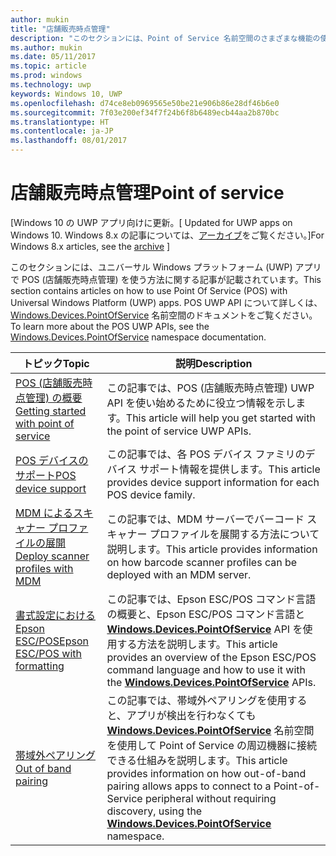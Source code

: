 ```yaml
---
author: mukin
title: "店舗販売時点管理"
description: "このセクションには、Point of Service 名前空間のさまざまな機能の使用方法に関する記事が含まれます。"
ms.author: mukin
ms.date: 05/11/2017
ms.topic: article
ms.prod: windows
ms.technology: uwp
keywords: Windows 10, UWP
ms.openlocfilehash: d74ce8eb0969565e50be21e906b86e28df46b6e0
ms.sourcegitcommit: 7f03e200ef34f7f24b6f8b6489ecb44aa2b870bc
ms.translationtype: HT
ms.contentlocale: ja-JP
ms.lasthandoff: 08/01/2017
---
```

# <a name="point-of-service"></a><span data-ttu-id="baf87-104">店舗販売時点管理</span><span class="sxs-lookup"><span data-stu-id="baf87-104">Point of service</span></span>

<span data-ttu-id="baf87-105">\[Windows 10 の UWP アプリ向けに更新。</span><span class="sxs-lookup"><span data-stu-id="baf87-105">\[ Updated for UWP apps on Windows 10.</span></span> <span data-ttu-id="baf87-106">Windows 8.x の記事については、[アーカイブ](http://go.microsoft.com/fwlink/p/?linkid=619132)をご覧ください。\]</span><span class="sxs-lookup"><span data-stu-id="baf87-106">For Windows 8.x articles, see the [archive](http://go.microsoft.com/fwlink/p/?linkid=619132) \]</span></span>

<span data-ttu-id="baf87-107">このセクションには、ユニバーサル Windows プラットフォーム (UWP) アプリで POS (店舗販売時点管理) を使う方法に関する記事が記載されています。</span><span class="sxs-lookup"><span data-stu-id="baf87-107">This section contains articles on how to use Point Of Service (POS) with Universal Windows Platform (UWP) apps.</span></span> <span data-ttu-id="baf87-108">POS UWP API について詳しくは、[Windows.Devices.PointOfService](https://docs.microsoft.com/en-us/uwp/api/windows.devices.pointofservice) 名前空間のドキュメントをご覧ください。</span><span class="sxs-lookup"><span data-stu-id="baf87-108">To learn more about the POS UWP APIs, see the [Windows.Devices.PointOfService](https://docs.microsoft.com/en-us/uwp/api/windows.devices.pointofservice) namespace documentation.</span></span>

|<span data-ttu-id="baf87-109">トピック</span><span class="sxs-lookup"><span data-stu-id="baf87-109">Topic</span></span>|<span data-ttu-id="baf87-110">説明</span><span class="sxs-lookup"><span data-stu-id="baf87-110">Description</span></span>|
|--------|------------------|
| [<span data-ttu-id="baf87-111">POS (店舗販売時点管理) の概要</span><span class="sxs-lookup"><span data-stu-id="baf87-111">Getting started with point of service</span></span>](pos-get-started.md) | <span data-ttu-id="baf87-112">この記事では、POS (店舗販売時点管理) UWP API を使い始めるために役立つ情報を示します。</span><span class="sxs-lookup"><span data-stu-id="baf87-112">This article will help you get started with the point of service UWP APIs.</span></span> |
| [<span data-ttu-id="baf87-113">POS デバイスのサポート</span><span class="sxs-lookup"><span data-stu-id="baf87-113">POS device support</span></span>](pos-device-support.md) | <span data-ttu-id="baf87-114">この記事では、各 POS デバイス ファミリのデバイス サポート情報を提供します。</span><span class="sxs-lookup"><span data-stu-id="baf87-114">This article provides device support information for each POS device family.</span></span> |
| [<span data-ttu-id="baf87-115">MDM によるスキャナー プロファイルの展開</span><span class="sxs-lookup"><span data-stu-id="baf87-115">Deploy scanner profiles with MDM</span></span>](deploy-scanner-profiles-with-mdm.md) | <span data-ttu-id="baf87-116">この記事では、MDM サーバーでバーコード スキャナー プロファイルを展開する方法について説明します。</span><span class="sxs-lookup"><span data-stu-id="baf87-116">This article provides information on how barcode scanner profiles can be deployed with an MDM server.</span></span> |
| [<span data-ttu-id="baf87-117">書式設定における Epson ESC/POS</span><span class="sxs-lookup"><span data-stu-id="baf87-117">Epson ESC/POS with formatting</span></span>](epson-esc-pos-with-formatting.md)   | <span data-ttu-id="baf87-118">この記事では、Epson ESC/POS コマンド言語の概要と、Epson ESC/POS コマンド言語と [**Windows.Devices.PointOfService**](https://msdn.microsoft.com/library/windows/apps/windows.devices.pointofservice.aspx) API を使用する方法を説明します。</span><span class="sxs-lookup"><span data-stu-id="baf87-118">This article provides an overview of the Epson ESC/POS command language and how to use it with the [**Windows.Devices.PointOfService**](https://msdn.microsoft.com/library/windows/apps/windows.devices.pointofservice.aspx) APIs.</span></span> |
| [<span data-ttu-id="baf87-119">帯域外ペアリング</span><span class="sxs-lookup"><span data-stu-id="baf87-119">Out of band pairing</span></span>](out-of-band-pairing.md) | <span data-ttu-id="baf87-120">この記事では、帯域外ペアリングを使用すると、アプリが検出を行わなくても [**Windows.Devices.PointOfService**](https://msdn.microsoft.com/library/windows/apps/windows.devices.pointofservice.aspx) 名前空間を使用して Point of Service の周辺機器に接続できる仕組みを説明します。</span><span class="sxs-lookup"><span data-stu-id="baf87-120">This article provides information on how out-of-band pairing allows apps to connect to a Point-of-Service peripheral without requiring discovery, using the [**Windows.Devices.PointOfService**](https://msdn.microsoft.com/library/windows/apps/windows.devices.pointofservice.aspx) namespace.</span></span> |
